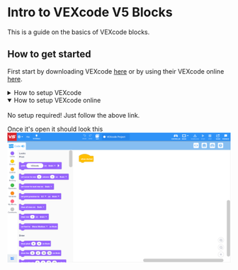 # Intro to VEXcode V5 Blocks

This is a guide on the basics of VEXcode blocks.

## How to get started
First start by downloading VEXcode [here](https://link.vex.com/vexcode-v5blocks-windows) or by using their VEXcode online [here](https://codev5.vex.com/).
<details>
<summary>How to setup VEXcode</summary>
  <br>
  Just follow the above link and run the .exe file and agree to any terms.
  </br>
</details>
<details open>
<summary>How to setup VEXcode online</summary>
  <br>
  No setup required! Just follow the above link.
</br>
</details>

Once it's open it should look this
![App Screenshot](screenshots/startup.png)

